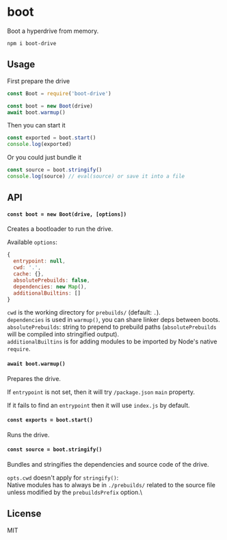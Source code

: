 # boot

Boot a hyperdrive from memory.

```
npm i boot-drive
```

## Usage
First prepare the drive
```js
const Boot = require('boot-drive')

const boot = new Boot(drive)
await boot.warmup()
```

Then you can start it
```js
const exported = boot.start()
console.log(exported)
```

Or you could just bundle it
```js
const source = boot.stringify()
console.log(source) // eval(source) or save it into a file
```

## API

#### `const boot = new Boot(drive, [options])`

Creates a bootloader to run the drive.

Available `options`:
```js
{
  entrypoint: null,
  cwd: '.',
  cache: {},
  absolutePrebuilds: false,
  dependencies: new Map(),
  additionalBuiltins: []
}
```

`cwd` is the working directory for `prebuilds/` (default: `.`).\
`dependencies` is used in `warmup()`, you can share linker deps between boots.\
`absolutePrebuilds`: string to prepend to prebuild paths (`absolutePrebuilds` will be compiled into stringified output).\
`additionalBuiltins` is for adding modules to be imported by Node's native `require`.

#### `await boot.warmup()`

Prepares the drive.

If `entrypoint` is not set, then it will try `/package.json` `main` property.

If it fails to find an `entrypoint` then it will use `index.js` by default.

#### `const exports = boot.start()`

Runs the drive.

#### `const source = boot.stringify()`

Bundles and stringifies the dependencies and source code of the drive.

`opts.cwd` doesn't apply for `stringify()`:\
Native modules has to always be in `./prebuilds/` related to the source file unless modified by the `prebuildsPrefix` option.\

## License
MIT
